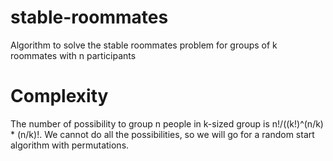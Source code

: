 # stable-roommates
Algorithm to solve the stable roommates problem for groups of k roommates with n participants

# Complexity
The number of possibility to group n people in k-sized group is n!/((k!)^(n/k) * (n/k)!. We cannot do all the possibilities, so we will go for a random start algorithm with permutations. 
